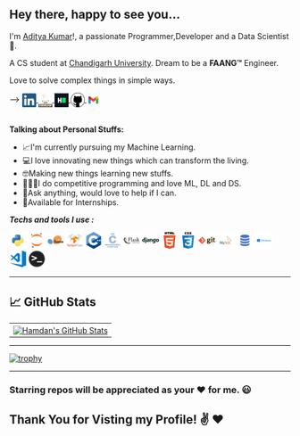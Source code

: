 ## Hey there, happy to see you... 

I'm [Aditya Kumar](https://www.linkedin.com/in/aditya-kumar-87886119b)!, a passionate Programmer,Developer and a Data Scientist🚀.
<!-- Thankful to [Coding Blocks](http://codingblocks.com/). <br> -->
A CS student at [Chandigarh University](https://www.cuchd.in/). Dream to be a <b>FAANG™️</b> Engineer.<br>
<!-- Competitive coder [@KIIT_ACM](https://www.linkedin.com/in/kiit-acm-4514351ba/). -->
Love to solve complex things in simple ways.

<!--   <img align="left" alt="GIF" src="https://github.com/Adi3011/Adi3011/blob/main/hi%20.gif" width="230px" />
<!--   <img align="right" src="https://github-readme-stats.vercel.app/api/top-langs/?username=Jai&theme=dark&show_icons=true"> --> -->


<a href="https://www.linkedin.com/in/aditya-kumar-87886119b">
  <img align="center" alt="Aditya's LinkedIN" width="25px" src="Assets/linkedin.png" />
</a>


<a href="https://www.codechef.com/users/aditya_1207_">
  <img align="center" alt="Aditya's Codechef" width="25px" src="Assets/codechef.png" />
</a>
<a href="https://www.hackerrank.com/aditya1207khare">
  <img align="center" alt="Aditya's Hackerrank" width="25px" src="Assets/hackerrank.png" />
</a>
<a href="https://github.com/Adi3011">
  <img align="center" alt="Aditya's Github" width="25px" src="Assets/github.png" />
</a>
<a href="mailto:aditya1207khare@gmail.com?subject=Hey%20Aditya,%20From%20Github">
  <img align="center" alt="Aditya's Gmail" width="25px" src="Assets/gmail.png" />
</a>
<br><br>


**Talking about Personal Stuffs:**

- 📈I'm currently pursuing my Machine Learning.
- 💻I love innovating new things which can transform the living.
- 🤓Making new things learning new stuffs.
- 👨🏻‍💻I do competitive programming and love ML, DL and DS.
- 🤝Ask anything, would love to help if I can.
- 🏢Available for Internships.


***Techs and tools I use :***

<code><img height="30" src="https://raw.githubusercontent.com/github/explore/80688e429a7d4ef2fca1e82350fe8e3517d3494d/topics/python/python.png"></code>
<code><img height="30" src="https://raw.githubusercontent.com/github/explore/80688e429a7d4ef2fca1e82350fe8e3517d3494d/topics/jupyter-notebook/jupyter-notebook.png"></code>
<code><img height="30" src="https://raw.githubusercontent.com/github/explore/80688e429a7d4ef2fca1e82350fe8e3517d3494d/topics/scikit-learn/scikit-learn.png"></code>
<code><img height="30" src="https://raw.githubusercontent.com/github/explore/80688e429a7d4ef2fca1e82350fe8e3517d3494d/topics/tensorflow/tensorflow.png"></code>
<code><img height="30" src="https://raw.githubusercontent.com/github/explore/80688e429a7d4ef2fca1e82350fe8e3517d3494d/topics/cpp/cpp.png"></code>
<code><img height="30" src="https://raw.githubusercontent.com/github/explore/80688e429a7d4ef2fca1e82350fe8e3517d3494d/topics/c/c.png"></code>
<code><img height="30" src="https://raw.githubusercontent.com/github/explore/80688e429a7d4ef2fca1e82350fe8e3517d3494d/topics/flask/flask.png"></code>
<code><img height="30" src="https://raw.githubusercontent.com/github/explore/80688e429a7d4ef2fca1e82350fe8e3517d3494d/topics/django/django.png"></code>
<code><img height="30" src="https://raw.githubusercontent.com/github/explore/80688e429a7d4ef2fca1e82350fe8e3517d3494d/topics/html/html.png"></code>
<code><img height="30" src="https://raw.githubusercontent.com/github/explore/80688e429a7d4ef2fca1e82350fe8e3517d3494d/topics/css/css.png"></code>
<code><img height="30" src="https://raw.githubusercontent.com/github/explore/80688e429a7d4ef2fca1e82350fe8e3517d3494d/topics/git/git.png"></code>
<code><img height="30" src="https://raw.githubusercontent.com/github/explore/80688e429a7d4ef2fca1e82350fe8e3517d3494d/topics/mysql/mysql.png"></code>
<code><img height="30" src="https://raw.githubusercontent.com/github/explore/80688e429a7d4ef2fca1e82350fe8e3517d3494d/topics/sql/sql.png"></code>
<code><img height="30" src="https://raw.githubusercontent.com/github/explore/80688e429a7d4ef2fca1e82350fe8e3517d3494d/topics/windows/windows.png"></code>
<code><img height="30" src="https://raw.githubusercontent.com/github/explore/80688e429a7d4ef2fca1e82350fe8e3517d3494d/topics/visual-studio-code/visual-studio-code.png"></code>
<code><img height="30" src="https://raw.githubusercontent.com/github/explore/80688e429a7d4ef2fca1e82350fe8e3517d3494d/topics/terminal/terminal.png"></code>
<hr>

## &#x1f4c8; GitHub Stats
<table>
  <tr>
    <td>
      <a href="https://github.com/Adi3011/Adi3011"> 
        <img align="center" src="https://github-readme-stats.vercel.app/api?username=Adi3011&show_icons=true&line_height=27&count_private=true&title_color=ffffff&text_color=c9cacc&icon_color=2bbc8a&bg_color=1d1f21" alt="Hamdan's GitHub Stats" width="400" />
      </a>
     </td>
  </tr>
</table>
<hr>

[![trophy](https://github-profile-trophy.vercel.app/?username=Adi3011)](https://github.com/ryo-ma/github-profile-trophy)
<hr>

<h3>Starring repos will be appreciated as your ❤️ for me. 😃 </h3>

<h2> Thank You for Visting my Profile! ✌ ❤ </h2>
